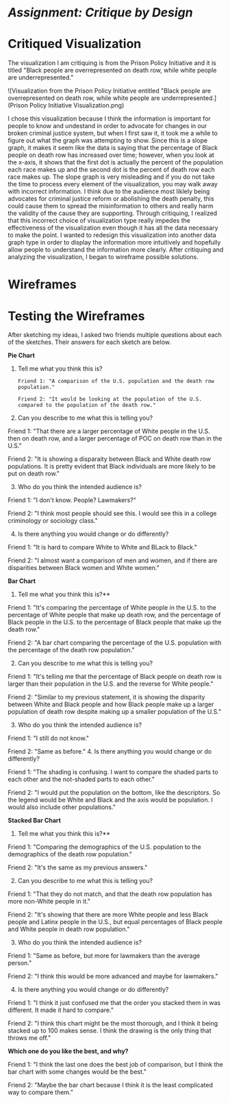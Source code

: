 # *Assignment: Critique by Design*

# Critiqued Visualization
The visualization I am critiquing is from the Prison Policy Initiative and it is titled "Black people are overrepresented on death row, while white people are underrepresented."

![Visualization from the Prison Policy Initiative entitled "Black people are overrepresented on death row, while white people are underrepresented.](Prison Policy Initiative Visualization.png)

I chose this visualization because I think the information is important for people to know and undestand in order to advocate for changes in our broken criminal justice system, but when I first saw it, it took me a while to figure out what the graph was attempting to show. Since this is a slope graph, it makes it seem like the data is saying that the percentage of Black people on death row has increased over time; however, when you look at the x-axis, it shows that the first dot is actually the percent of the population each race makes up and the second dot is the percent of death row each race makes up. The slope graph is very misleading and if you do not take the time to process every element of the visualization, you may walk away with incorrect information. I think due to the audience most liklely being advocates for criminal justice reform or abolishing the death penalty, this could cause them to spread the misinformation to others and really harm the validity of the cause they are supporting. Through critiquing, I realized that this incorrect choice of visualization type really impedes the effectiveness of the visualization even though it has all the data necessary to make the point. I wanted to redesign this visualization into another data graph type in order to display the information more intuitively and hopefully allow people to understand the information more clearly. After critiquing and analyzing the visualization, I began to wireframe possible solutions.

# Wireframes


# Testing the Wireframes

After sketching my ideas, I asked two friends multiple questions about each of the sketches. Their answers for each sketch are below.

**Pie Chart**

1. Tell me what you think this is?

       Friend 1: "A comparison of the U.S. population and the death row population."
  
       Friend 2: "It would be looking at the population of the U.S. compared to the population of the death row."
  
2. Can you describe to me what this is telling you?

  Friend 1: "That there are a larger percentage of White people in the U.S. then on death row, and a larger percentage of POC on death row than in the U.S."
  
  Friend 2: "It is showing a disparaity between Black and White death row populations. It is pretty evident that Black individuals are more likely to be put on death row."
  
3. Who do you think the intended audience is?

  Friend 1: "I don't know. People? Lawmakers?"
  
  Friend 2: "I think most people should see this. I would see this in a college criminology or sociology class."
  
4. Is there anything you would change or do differently?

  Friend 1: "It is hard to compare White to White and BLack to Black."
   
  Friend 2: "I almost want a comparison of men and women, and if there are disparities between Black women and White women."

**Bar Chart**

1. Tell me what you think this is?**

  Friend 1: "It's comparing the percentage of White people in the U.S. to the percentage of White people that make up death row, and the percentage of Black people in the U.S. to the percentage of Black people that make up the death row."
  
  Friend 2: "A bar chart comparing the percentage of the U.S. population with the percentage of the death row population."
  
2. Can you describe to me what this is telling you?

  Friend 1: "It's telling me that the percentage of Black people on death row is larger than their population in the U.S. and the reverse for White people."
  
  Friend 2: "Similar to my previous statement, it is showing the disparity between White and Black people and how Black people make up a larger population of death row despite making up a smaller population of the U.S."
  
3. Who do you think the intended audience is?

  Friend 1: "I still do not know."
  
  Friend 2: "Same as before."
4. Is there anything you would change or do differently?

  Friend 1: "The shading is confusing. I want to compare the shaded parts to each other and the not-shaded parts to each other."
  
  Friend 2: "I would put the population on the bottom, like the descriptors. So the legend would be White and Black and the axis would be population. I would also include other populations."
  
**Stacked Bar Chart**
  
1. Tell me what you think this is?**

  Friend 1: "Comparing the demographics of the U.S. population to the demographics of the death row population."
  
  Friend 2: "It's the same as my previous answers."
  
2. Can you describe to me what this is telling you?

  Friend 1: "That they do not match, and that the death row population has more non-White people in it."
  
  Friend 2: "It's showing that there are more White people and less Black people and Latinx people in the U.S., but equal percentages of Black people and White people in death row population."
  
3. Who do you think the intended audience is?

  Friend 1: "Same as before, but more for lawmakers than the average person."
  
  Friend 2: "I think this would be more advanced and maybe for lawmakers."
  
4. Is there anything you would change or do differently?

  Friend 1: "I think it just confused me that the order you stacked them in was different. It made it hard to compare."
  
  Friend 2: "I think this chart might be the most thorough, and I think it being stacked up to 100 makes sense. I think the drawing is the only thing that throws me off."
  
**Which one do you like the best, and why?**

  Friend 1: "I think the last one does the best job of comparison, but I think the bar chart with some changes would be the best."

  Friend 2: "Maybe the bar chart because I think it is the least complicated way to compare them."
